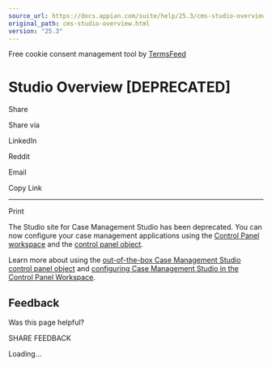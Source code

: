 ```yaml
---
source_url: https://docs.appian.com/suite/help/25.3/cms-studio-overview.html
original_path: cms-studio-overview.html
version: "25.3"
---
```


Free cookie consent management tool by [TermsFeed](https://www.termsfeed.com/)

# Studio Overview \[DEPRECATED\]

Share

Share via

LinkedIn

Reddit

Email

Copy Link

* * *

Print

The Studio site for Case Management Studio has been deprecated. You can now configure your case management applications using the [Control Panel workspace](control-panel.html) and the [control panel object](control-panel-object.html).

Learn more about using the [out-of-the-box Case Management Studio control panel object](how-to-configure-control-panel-object.html) and [configuring Case Management Studio in the Control Panel Workspace](configure-cms-control-panel.html).

## Feedback

Was this page helpful?

SHARE FEEDBACK

Loading...